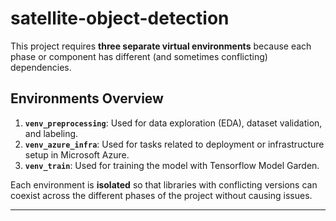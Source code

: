 # satellite-object-detection

This project requires **three separate virtual environments** because each phase or component has different (and sometimes conflicting) dependencies.

## Environments Overview

1. **`venv_preprocessing`**: Used for data exploration (EDA), dataset validation, and labeling.   
2. **`venv_azure_infra`**: Used for tasks related to deployment or infrastructure setup in Microsoft Azure.
3. **`venv_train`**: Used for training the model with Tensorflow Model Garden. 

Each environment is **isolated** so that libraries with conflicting versions can coexist across the different phases of the project without causing issues.

---